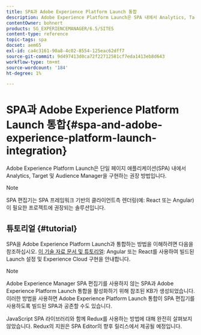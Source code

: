 ```yaml
---
title: SPA과 Adobe Experience Platform Launch 통합
description: Adobe Experience Platform Launch은 SPA 내에서 Analytics, Target 및 Audience Manager을 구현하는 권장 방법입니다.
contentOwner: bohnert
products: SG_EXPERIENCEMANAGER/6.5/SITES
content-type: reference
topic-tags: spa
docset: aem65
exl-id: ca4c3161-90a8-4c02-8554-125eac62dff7
source-git-commit: 9d497413d0ca72f22712581cf7eda1413eb8d643
workflow-type: tm+mt
source-wordcount: '184'
ht-degree: 1%

---
```


# SPA과 Adobe Experience Platform Launch 통합{#spa-and-adobe-experience-platform-launch-integration}

Adobe Experience Platform Launch은 단일 페이지 애플리케이션(SPA) 내에서 Analytics, Target 및 Audience Manager을 구현하는 권장 방법입니다.

>[!NOTE]
>
>SPA 편집기는 SPA 프레임워크 기반의 클라이언트측 렌더링(예: React 또는 Angular)이 필요한 프로젝트에 권장되는 솔루션입니다.

## 튜토리얼 {#tutorial}

SPA을 Adobe Experience Platform Launch과 통합하는 방법을 이해하려면 다음을 참조하십시오. [이 기술 자료 문서 및 튜토리얼](https://experienceleague.adobe.com/docs/experience-manager-learn/sites/spa-editor/spa-editor-framework-feature-video-use.html?lang=ko-KR): Angular 또는 React를 사용하여 빌드된 Launch 설정 및 Experience Cloud 구현을 안내합니다.

>[!NOTE]
>
>Adobe Experience Manager SPA 편집기를 사용하지 않는 SPA과 Adobe Experience Platform Launch 통합을 활성화하기 위해 참조된 KB가 생성되었습니다. 이러한 방법을 사용하면 Adobe Experience Platform Launch 통합이 SPA 편집기를 사용하도록 빌드된 SPA과 공존할 수도 있습니다.
>
>JavaScript SPA 라이브러리와 함께 Redux를 사용하는 방법에 대해 완전히 살펴보지 않았습니다. Redux의 지원은 SPA Editor의 향후 릴리스에서 제공될 예정입니다.
